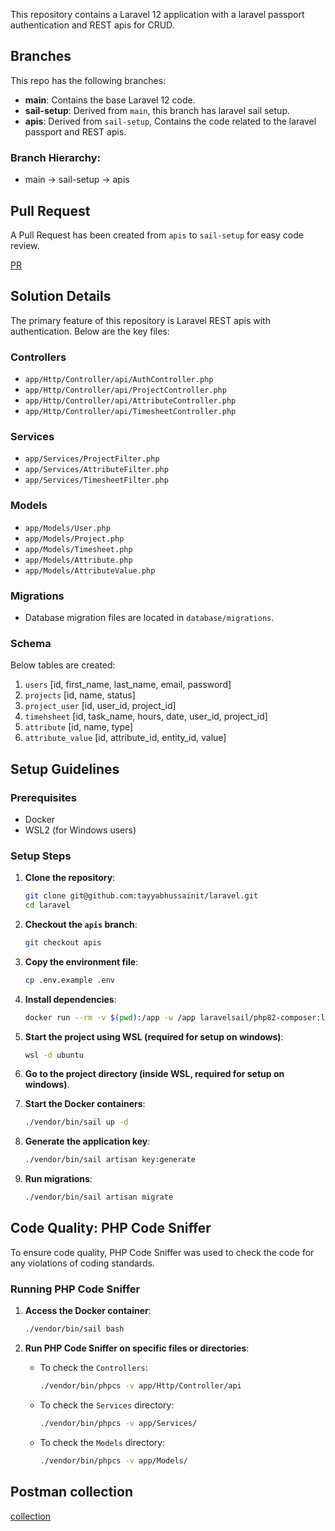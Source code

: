 This repository contains a Laravel 12 application with a laravel passport authentication and REST apis for CRUD.

## Branches

This repo has the following branches:

- **main**: Contains the base Laravel 12 code.
- **sail-setup**: Derived from `main`, this branch has laravel sail setup.
- **apis**: Derived from `sail-setup`, Contains the code related to the laravel passport and REST apis.

### Branch Hierarchy:
- main -> sail-setup -> apis

## Pull Request
A Pull Request has been created from `apis` to `sail-setup` for easy code review.

[PR]()

## Solution Details

The primary feature of this repository is Laravel REST apis with authentication. Below are the key files:

### Controllers
- `app/Http/Controller/api/AuthController.php`
- `app/Http/Controller/api/ProjectController.php`
- `app/Http/Controller/api/AttributeController.php`
- `app/Http/Controller/api/TimesheetController.php`

### Services
- `app/Services/ProjectFilter.php`
- `app/Services/AttributeFilter.php`
- `app/Services/TimesheetFilter.php`

### Models
- `app/Models/User.php`
- `app/Models/Project.php`
- `app/Models/Timesheet.php`
- `app/Models/Attribute.php`
- `app/Models/AttributeValue.php`

### Migrations
- Database migration files are located in `database/migrations`.

### Schema
Below tables are created:

1. `users` [id, first_name, last_name, email, password]
2. `projects` [id, name, status]
3. `project_user` [id, user_id, project_id]
4. `timehsheet` [id, task_name, hours, date, user_id, project_id]
5. `attribute` [id, name, type]
6. `attribute_value` [id, attribute_id, entity_id, value]


## Setup Guidelines

### Prerequisites

- Docker
- WSL2 (for Windows users)

### Setup Steps

1. **Clone the repository**:
    ```bash
    git clone git@github.com:tayyabhussainit/laravel.git
    cd laravel
    ```

2. **Checkout the `apis` branch**:
    ```bash
    git checkout apis
    ```

3. **Copy the environment file**:
    ```bash
    cp .env.example .env
    ```

4. **Install dependencies**:
    ```bash
    docker run --rm -v $(pwd):/app -w /app laravelsail/php82-composer:latest composer install
    ```

5. **Start the project using WSL (required for setup on windows)**:
    ```bash
    wsl -d ubuntu
    ```

6. **Go to the project directory (inside WSL, required for setup on windows)**.

7. **Start the Docker containers**:
    ```bash
    ./vendor/bin/sail up -d
    ```

8. **Generate the application key**:
    ```bash
    ./vendor/bin/sail artisan key:generate
    ```

9. **Run migrations**:
    ```bash
    ./vendor/bin/sail artisan migrate
    ```

## Code Quality: PHP Code Sniffer

To ensure code quality, PHP Code Sniffer was used to check the code for any violations of coding standards.

### Running PHP Code Sniffer

1. **Access the Docker container**:
    ```bash
    ./vendor/bin/sail bash
    ```

2. **Run PHP Code Sniffer on specific files or directories**:

    - To check the `Controllers`:
      ```bash
      ./vendor/bin/phpcs -v app/Http/Controller/api
      ```

    - To check the `Services` directory:
      ```bash
      ./vendor/bin/phpcs -v app/Services/
      ```

    - To check the `Models` directory:
      ```bash
      ./vendor/bin/phpcs -v app/Models/
      ```

## Postman collection
[collection](https://github.com/tayyabhussainit/laravel/blob/apis/Laravel.postman_collection.json)

